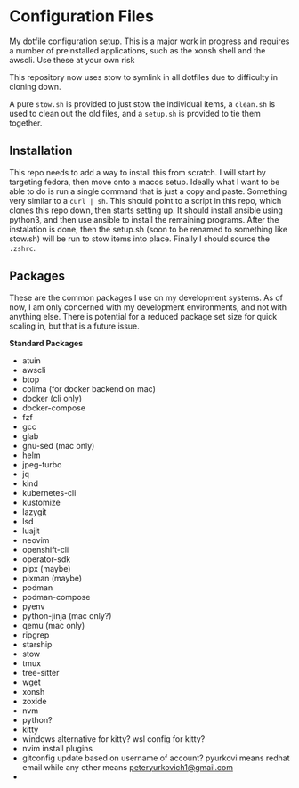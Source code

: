 # Configuration Files
My dotfile configuration setup. This is a major work in progress and requires a number of preinstalled applications, such as the xonsh shell and the awscli. Use these at your own risk

This repository now uses stow to symlink in all dotfiles due to difficulty in cloning down.

A pure `stow.sh` is provided to just stow the individual items, a `clean.sh` is used to clean out the old files, and a `setup.sh` is provided to tie them together.

## Installation
This repo needs to add a way to install this from scratch. I will start by targeting fedora, then move onto a macos setup.
Ideally what I want to be able to do is run a single command that is just a copy and paste. Something very similar to a `curl | sh`. This should point to a script in this repo, which clones this repo down, then starts setting up. It should install ansible using python3, and then use ansible to install the remaining programs. After the instalation is done, then the setup.sh (soon to be renamed to something like stow.sh) will be run to stow items into place. Finally I should source the `.zshrc`.

## Packages
These are the common packages I use on my development systems. As of now, I am only concerned with my development environments, and not with anything else. There is potential for a reduced package set size for quick scaling in, but that is a future issue.

**Standard Packages**
- atuin
- awscli
- btop
- colima (for docker backend on mac)
- docker (cli only)
- docker-compose
- fzf
- gcc
- glab
- gnu-sed (mac only)
- helm
- jpeg-turbo
- jq
- kind
- kubernetes-cli
- kustomize
- lazygit
- lsd
- luajit
- neovim
- openshift-cli
- operator-sdk
- pipx (maybe)
- pixman (maybe)
- podman
- podman-compose
- pyenv
- python-jinja (mac only?)
- qemu (mac only)
- ripgrep
- starship
- stow
- tmux
- tree-sitter
- wget
- xonsh
- zoxide
- nvm
- python?
- kitty
- windows alternative for kitty? wsl config for kitty?
- nvim install plugins
- gitconfig update based on username of account? pyurkovi means redhat email while any other means peteryurkovich1@gmail.com
- 
